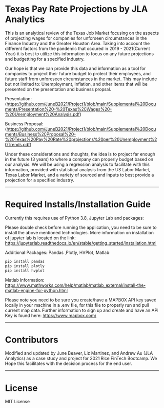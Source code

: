 # Texas Pay Rate Projections by JLA Analytics
This is an analytical review of the Texas Job Market focusing on the aspects of projecting wages for companies for unforseen circumstances in the Finance Industry and the Greater Houston Area. Taking into account the different factors from the pandemic that occured in 2019 - 2021(Current Year) it is best to utilize this information to focus on any future projections and budgetting for a specified industry.

Our hope is that we can provide this data and information as a tool for companies to project their future budget to protect their employees, and future staff from unforeseen circumstances in the market. This may include but not limited to: Unemployment, Inflation, and other items that will be presented on the presentation and business propsal.

Presentation: (https://github.com/JuneB2021/Project1/blob/main/Supplemental%20Documents/Presentation%20-%20Texas%20Wages%20-%20Unemployment%20Analysis.pdf)

Business Proposal: (https://github.com/JuneB2021/Project1/blob/main/Supplemental%20Documents/Business%20Proposal%20-%20Texas%20Pay%20Rate%20projections%20per%20Unemployment%20Trends.pdf)

Under these considerations and thoughts, the idea is to project far enough in the future (3 years) to where a company can properly budget based on our analysis. We will be using a regression analysis to facilitate with this information, provided with statistical analysis from the US Labor Market, Texas Labor Market, and a variety of sourced and inputs to best provide a projection for a specified industry. 

---

# Required Installs/Installation Guide 

Currently this requires use of Python 3.8, Jupyter Lab and packages:

Please double check before running the application, you need to be sure to install the above mentioned technologies. More information on installation of jupyter lab is located on the link: https://jupyterlab.readthedocs.io/en/stable/getting_started/installation.html

Additional Packages: Pandas ,Plotly, HVPlot, Matlab
```python
pip install pandas
pip install plotly
pip install hvplot
```
Matlab Information: https://www.mathworks.com/help/matlab/matlab_external/install-the-matlab-engine-for-python.html


Please note you need to be sure you create/have a MAPBOX API key saved locally in your machine in a .env file, for this file to properly run and pull current map data. Further information to sign up and create and have an API Key is found here: https://www.mapbox.com/

---

# Contributors

Modified and updated by June Beaver, Liz Martinez, and Andrew Au (JLA Analytics) as a case study and project for 2021 Rice FinTech Bootcamp. We Hope this facilitates with the decision process for the end user.

---

# License

MIT License


